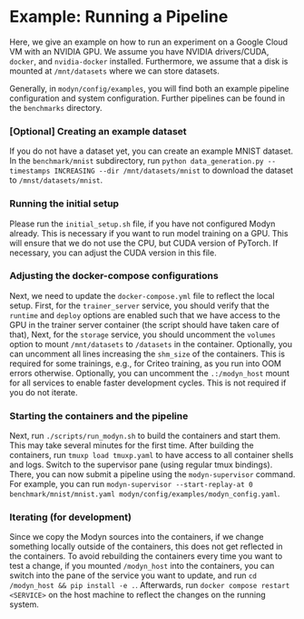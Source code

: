# Example: Running a Pipeline

Here, we give an example on how to run an experiment on a Google Cloud VM with an NVIDIA GPU.
We assume you have NVIDIA drivers/CUDA, `docker`, and `nvidia-docker` installed.
Furthermore, we assume that a disk is mounted at `/mnt/datasets` where we can store datasets.

Generally, in `modyn/config/examples`, you will find both an example pipeline configuration and system configuration.
Further pipelines can be found in the `benchmarks` directory.

### [Optional] Creating an example dataset
If you do not have a dataset yet, you can create an example MNIST dataset.
In the `benchmark/mnist` subdirectory, run `python data_generation.py --timestamps INCREASING --dir /mnt/datasets/mnist` to download the dataset to `/mnst/datasets/mnist`.

### Running the initial setup
Please run the `initial_setup.sh` file, if you have not configured Modyn already.
This is necessary if you want to run model training on a GPU.
This will ensure that we do not use the CPU, but CUDA version of PyTorch.
If necessary, you can adjust the CUDA version in this file.

### Adjusting the docker-compose configurations
Next, we need to update the `docker-compose.yml` file to reflect the local setup.
First, for the `trainer_server` service, you should verify that the `runtime` and `deploy` options are enabled such that we have access to the GPU in the trainer server container (the script should have taken care of that),
Next, for the `storage` service, you should uncomment the `volumes` option to mount `/mnt/datasets` to `/datasets` in the container.
Optionally, you can uncomment all lines increasing the `shm_size` of the containers.
This is required for some trainings, e.g., for Criteo training, as you run into OOM errors otherwise.
Optionally, you can uncomment the `.:/modyn_host` mount for all services to enable faster development cycles.
This is not required if you do not iterate.

### Starting the containers and the pipeline
Next, run `./scripts/run_modyn.sh` to build the containers and start them. 
This may take several minutes for the first time.
After building the containers, run `tmuxp load tmuxp.yaml` to have access to all container shells and logs.
Switch to the supervisor pane (using regular tmux bindings).
There, you can now submit a pipeline using the `modyn-supervisor` command.
For example, you can run `modyn-supervisor --start-replay-at 0 benchmark/mnist/mnist.yaml modyn/config/examples/modyn_config.yaml`.

### Iterating (for development)
Since we copy the Modyn sources into the containers, if we change something locally outside of the containers, this does not get reflected in the containers.
To avoid rebuilding the containers every time you want to test a change, if you mounted `/modyn_host` into the containers, you can switch into the pane of the service you want to update, and run `cd /modyn_host && pip install -e .`.
Afterwards, run `docker compose restart <SERVICE>` on the host machine to reflect the changes on the running system.
